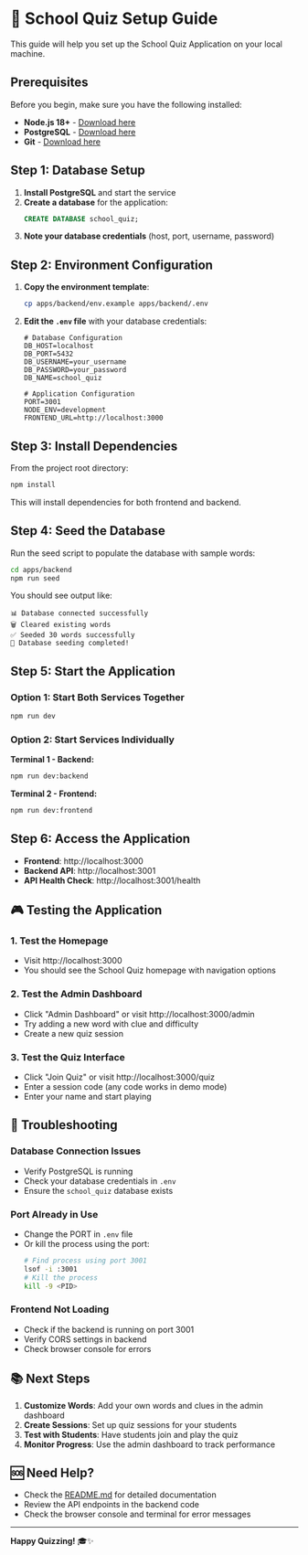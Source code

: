# 🚀 School Quiz Setup Guide

This guide will help you set up the School Quiz Application on your local machine.

## Prerequisites

Before you begin, make sure you have the following installed:

- **Node.js 18+** - [Download here](https://nodejs.org/)
- **PostgreSQL** - [Download here](https://www.postgresql.org/download/)
- **Git** - [Download here](https://git-scm.com/)

## Step 1: Database Setup

1. **Install PostgreSQL** and start the service
2. **Create a database** for the application:
   ```sql
   CREATE DATABASE school_quiz;
   ```
3. **Note your database credentials** (host, port, username, password)

## Step 2: Environment Configuration

1. **Copy the environment template**:
   ```bash
   cp apps/backend/env.example apps/backend/.env
   ```

2. **Edit the `.env` file** with your database credentials:
   ```env
   # Database Configuration
   DB_HOST=localhost
   DB_PORT=5432
   DB_USERNAME=your_username
   DB_PASSWORD=your_password
   DB_NAME=school_quiz

   # Application Configuration
   PORT=3001
   NODE_ENV=development
   FRONTEND_URL=http://localhost:3000
   ```

## Step 3: Install Dependencies

From the project root directory:

```bash
npm install
```

This will install dependencies for both frontend and backend.

## Step 4: Seed the Database

Run the seed script to populate the database with sample words:

```bash
cd apps/backend
npm run seed
```

You should see output like:
```
📊 Database connected successfully
🗑️ Cleared existing words
✅ Seeded 30 words successfully
🎉 Database seeding completed!
```

## Step 5: Start the Application

### Option 1: Start Both Services Together
```bash
npm run dev
```

### Option 2: Start Services Individually

**Terminal 1 - Backend:**
```bash
npm run dev:backend
```

**Terminal 2 - Frontend:**
```bash
npm run dev:frontend
```

## Step 6: Access the Application

- **Frontend**: http://localhost:3000
- **Backend API**: http://localhost:3001
- **API Health Check**: http://localhost:3001/health

## 🎮 Testing the Application

### 1. Test the Homepage
- Visit http://localhost:3000
- You should see the School Quiz homepage with navigation options

### 2. Test the Admin Dashboard
- Click "Admin Dashboard" or visit http://localhost:3000/admin
- Try adding a new word with clue and difficulty
- Create a new quiz session

### 3. Test the Quiz Interface
- Click "Join Quiz" or visit http://localhost:3000/quiz
- Enter a session code (any code works in demo mode)
- Enter your name and start playing

## 🔧 Troubleshooting

### Database Connection Issues
- Verify PostgreSQL is running
- Check your database credentials in `.env`
- Ensure the `school_quiz` database exists

### Port Already in Use
- Change the PORT in `.env` file
- Or kill the process using the port:
  ```bash
  # Find process using port 3001
  lsof -i :3001
  # Kill the process
  kill -9 <PID>
  ```

### Frontend Not Loading
- Check if the backend is running on port 3001
- Verify CORS settings in backend
- Check browser console for errors

## 📚 Next Steps

1. **Customize Words**: Add your own words and clues in the admin dashboard
2. **Create Sessions**: Set up quiz sessions for your students
3. **Test with Students**: Have students join and play the quiz
4. **Monitor Progress**: Use the admin dashboard to track performance

## 🆘 Need Help?

- Check the [README.md](README.md) for detailed documentation
- Review the API endpoints in the backend code
- Check the browser console and terminal for error messages

---

**Happy Quizzing!** 🎓✨
